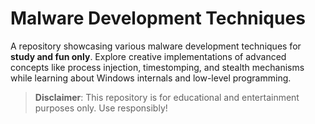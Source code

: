 # Malware Development Techniques  
A repository showcasing various malware development techniques for **study and fun only**. Explore creative implementations of advanced concepts like process injection, timestomping, and stealth mechanisms while learning about Windows internals and low-level programming.

> **Disclaimer**: This repository is for educational and entertainment purposes only. Use responsibly!
